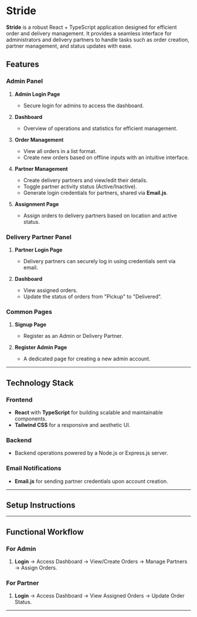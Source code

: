 

# Stride

**Stride** is a robust React + TypeScript application designed for efficient order and delivery management. It provides a seamless interface for administrators and delivery partners to handle tasks such as order creation, partner management, and status updates with ease.

## Features

### Admin Panel
1. **Admin Login Page**  
   - Secure login for admins to access the dashboard.

2. **Dashboard**  
   - Overview of operations and statistics for efficient management.

3. **Order Management**  
   - View all orders in a list format.  
   - Create new orders based on offline inputs with an intuitive interface.  

4. **Partner Management**  
   - Create delivery partners and view/edit their details.  
   - Toggle partner activity status (Active/Inactive).  
   - Generate login credentials for partners, shared via **Email.js**.  

5. **Assignment Page**  
   - Assign orders to delivery partners based on location and active status.  

### Delivery Partner Panel
1. **Partner Login Page**  
   - Delivery partners can securely log in using credentials sent via email.

2. **Dashboard**  
   - View assigned orders.  
   - Update the status of orders from "Pickup" to "Delivered".  

### Common Pages
1. **Signup Page**  
   - Register as an Admin or Delivery Partner.

2. **Register Admin Page**  
   - A dedicated page for creating a new admin account.

---

## Technology Stack

### Frontend
- **React** with **TypeScript** for building scalable and maintainable components.  
- **Tailwind CSS** for a responsive and aesthetic UI.

### Backend
- Backend operations powered by a Node.js or Express.js server.

### Email Notifications
- **Email.js** for sending partner credentials upon account creation.

---

## Setup Instructions



---

## Functional Workflow

### For Admin
1. **Login** → Access Dashboard → View/Create Orders → Manage Partners → Assign Orders.

### For Partner
1. **Login** → Access Dashboard → View Assigned Orders → Update Order Status.

---

